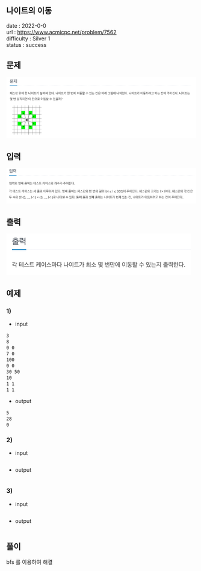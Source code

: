 나이트의 이동
---

date : 2022-0-0   
url : https://www.acmicpc.net/problem/7562   
difficulty : Silver 1   
status : success

문제
---
![img.png](img.png)

입력
---
![img_1.png](img_1.png)

출력
---
![img_2.png](img_2.png)

예제
--

### 1)
- input
```
3
8
0 0
7 0
100
0 0
30 50
10
1 1
1 1
```

- output
```
5
28
0
```

### 2)

- input
```
```

- output
```
```

### 3)

- input
```
```

- output
```
```

풀이
---
bfs 를 이용하여 해결